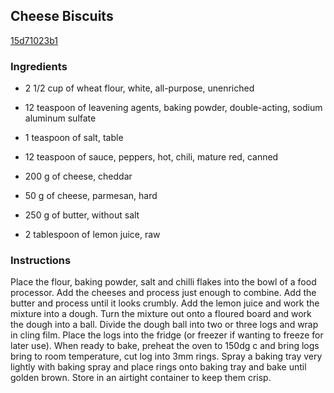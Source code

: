 ## Cheese Biscuits

[15d71023b1](http://www.food.com/recipe/cheese-biscuits-459334)

### Ingredients

 - 2 1/2 cup of wheat flour, white, all-purpose, unenriched

 - 12 teaspoon of leavening agents, baking powder, double-acting, sodium aluminum sulfate

 - 1 teaspoon of salt, table

 - 12 teaspoon of sauce, peppers, hot, chili, mature red, canned

 - 200 g of cheese, cheddar

 - 50 g of cheese, parmesan, hard

 - 250 g of butter, without salt

 - 2 tablespoon of lemon juice, raw

### Instructions

Place the flour, baking powder, salt and chilli flakes into the bowl of a food processor. Add the cheeses and process just enough to combine. Add the butter and process until it looks crumbly. Add the lemon juice and work the mixture into a dough. Turn the mixture out onto a floured board and work the dough into a ball. Divide the dough ball into two or three logs and wrap in cling film. Place the logs into the fridge (or freezer if wanting to freeze for later use). When ready to bake, preheat the oven to 150dg c and bring logs bring to room temperature, cut log into 3mm rings. Spray a baking tray very lightly with baking spray and place rings onto baking tray and bake until golden brown. Store in an airtight container to keep them crisp.
